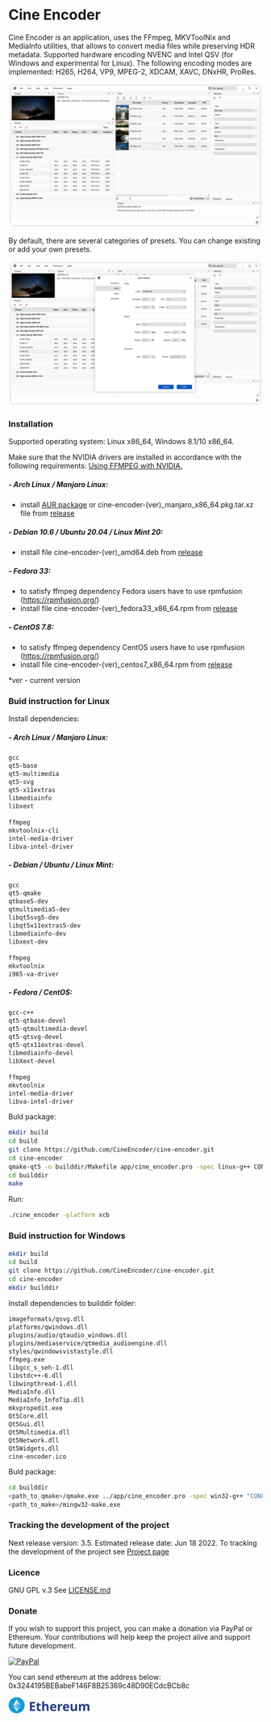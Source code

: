 # Cine Encoder

Cine Encoder is an application, uses the FFmpeg, MKVToolNix and MediaInfo utilities, that allows to convert media files while preserving HDR metadata. Supported hardware encoding NVENC and Intel QSV (for Windows and experimental for Linux). The following encoding modes are implemented: H265, H264, VP9, MPEG-2, XDCAM, XAVC, DNxHR, ProRes.

![View](./images/View_1.png)

By default, there are several categories of presets. You can change existing or add your own presets.

![View](./images/View_2.png)

### Installation

Supported operating system: Linux x86_64, Windows 8.1/10 x86_64.

Make sure that the NVIDIA drivers are installed in accordance with the following requirements: [Using FFMPEG with NVIDIA.](https://docs.nvidia.com/video-technologies/video-codec-sdk/ffmpeg-with-nvidia-gpu/index.html)

##### - Arch Linux / Manjaro Linux:
  - install [AUR package](https://aur.archlinux.org/packages/cine-encoder/) or cine-encoder-(ver)_manjaro_x86_64.pkg.tar.xz file from [release](https://github.com/CineEncoder/cine-encoder/releases)

##### - Debian 10.6 / Ubuntu 20.04 / Linux Mint 20:
  - install file cine-encoder-(ver)_amd64.deb from [release](https://github.com/CineEncoder/cine-encoder/releases)

##### - Fedora 33:
  - to satisfy ffmpeg dependency Fedora users have to use rpmfusion (https://rpmfusion.org/)
  - install file cine-encoder-(ver)_fedora33_x86_64.rpm from [release](https://github.com/CineEncoder/cine-encoder/releases)

##### - CentOS 7.8:
  - to satisfy ffmpeg dependency CentOS users have to use rpmfusion (https://rpmfusion.org/)
  - install file cine-encoder-(ver)_centos7_x86_64.rpm from [release](https://github.com/CineEncoder/cine-encoder/releases)

*ver - current version

### Buid instruction for Linux
Install dependencies:

##### - Arch Linux / Manjaro Linux:
    gcc
    qt5-base
    qt5-multimedia
    qt5-svg
    qt5-x11extras
    libmediainfo
    libxext

    ffmpeg
    mkvtoolnix-cli
    intel-media-driver
    libva-intel-driver

##### - Debian / Ubuntu / Linux Mint:
    gcc
    qt5-qmake
    qtbase5-dev
    qtmultimedia5-dev
    libqt5svg5-dev
    libqt5x11extras5-dev
    libmediainfo-dev
    libxext-dev

    ffmpeg
    mkvtoolnix
    i965-va-driver

##### - Fedora / CentOS:
    gcc-c++
    qt5-qtbase-devel
    qt5-qtmultimedia-devel
    qt5-qtsvg-devel
    qt5-qtx11extras-devel
    libmediainfo-devel
    libXext-devel

    ffmpeg
    mkvtoolnix
    intel-media-driver
    libva-intel-driver

Buld package:

```sh
mkdir build
cd build
git clone https://github.com/CineEncoder/cine-encoder.git
cd cine-encoder
qmake-qt5 -o builddir/Makefile app/cine_encoder.pro -spec linux-g++ CONFIG+=qtquickcompiler (or for Debian:  /usr/lib/qt5/bin/qmake -o builddir/Makefile app/cine_encoder.pro -spec linux-g++)
cd builddir
make
```
Run:

```sh
./cine_encoder -platform xcb
```

### Buid instruction for Windows

```sh
mkdir build
cd build
git clone https://github.com/CineEncoder/cine-encoder.git
cd cine-encoder
mkdir builddir
```

Install dependencies to builddir folder:

    imageformats/qsvg.dll
    platforms/qwindows.dll
    plugins/audio/qtaudio_windows.dll
    plugins/mediaservice/qtmedia_audioengine.dll
    styles/qwindowsvistastyle.dll
    ffmpeg.exe
    libgcc_s_seh-1.dll
    libstdc++-6.dll
    libwinpthread-1.dll
    MediaInfo.dll
    MediaInfo_InfoTip.dll
    mkvpropedit.exe
    Qt5Core.dll
    Qt5Gui.dll
    Qt5Multimedia.dll
    Qt5Network.dll
    Qt5Widgets.dll
    cine-encoder.ico

Buld package:

```sh
cd builddir
<path_to_qmake>/qmake.exe ../app/cine_encoder.pro -spec win32-g++ "CONFIG+=qtquickcompiler"
<path_to_make>/mingw32-make.exe
```

### Tracking the development of the project

Next release version: 3.5. Estimated release date: Jun 18 2022.
To tracking the development of the project see [Project page](https://github.com/CineEncoder/cine-encoder/projects/1?fullscreen=true)


### Licence

GNU GPL v.3
See [LICENSE.md](https://github.com/CineEncoder/CineEncoder/blob/master/LICENSE)


### Donate

If you wish to support this project, you can make a donation  via PayPal or Ethereum. Your contributions will help keep the project alive and support future development.

[![PayPal](./images/PayPal.png)](https://paypal.me/CineEncoder?country.x=MD&locale.x=en_US)

You can send ethereum at the address below:\
0x3244195BEBabeF146F8B25369c48D90ECdcBCb8c

![Ethereum](./images/Ethereum.png)
